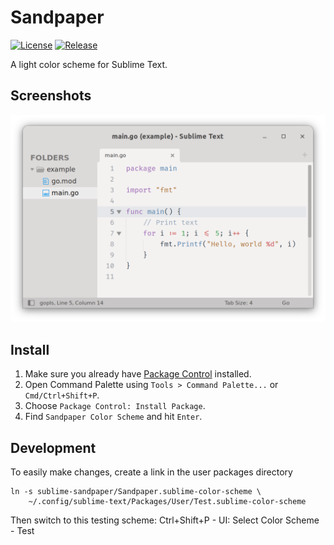 # Sandpaper

[![License](http://img.shields.io/badge/license-MIT-green.svg?style=flat)](https://raw.githubusercontent.com/tetafro/sublime-sandpaper/master/LICENSE)
[![Release](https://img.shields.io/github/tag/tetafro/sublime-sandpaper.svg)](https://github.com/tetafro/sublime-sandpaper/releases)

A light color scheme for Sublime Text.

## Screenshots

![image](./screenshot.png)

## Install

1. Make sure you already have [Package Control](https://packagecontrol.io/) installed.
1. Open Command Palette using `Tools > Command Palette...` or `Cmd/Ctrl+Shift+P`.
1. Choose `Package Control: Install Package`.
1. Find `Sandpaper Color Scheme` and hit `Enter`.

## Development

To easily make changes, create a link in the user packages directory
```
ln -s sublime-sandpaper/Sandpaper.sublime-color-scheme \
    ~/.config/sublime-text/Packages/User/Test.sublime-color-scheme
```

Then switch to this testing scheme: Ctrl+Shift+P - UI: Select Color Scheme - Test
